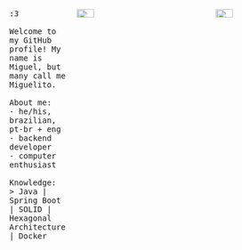 <div style="display: flex; align-items: flex-start;">
  <div style="margin-right: 20px;">
    <samp>
      :3
      <br>
      <br>
      Welcome to my GitHub profile! My name is Miguel, but many call me Miguelito.
      <br>
      <br>
      About me:<br>
            - he/his, brazilian, pt-br + eng<br>
            - backend developer<br>
            - computer enthusiast<br>
      <br>
      Knowledge:<br>
          > Java | Spring Boot | SOLID | Hexagonal Architecture | Docker
      <br>
      <br>
      <br>
    </samp>
  </div>
  <div style="display: flex; align-items: flex-start;">
    <div style="width: 250px; height: 125px;">
      <img src="https://github-readme-stats.vercel.app/api?username=MiguelSperle&show_icons=true&theme=dark&include_all_commits=true&count_private=true" style="width: 35%; height: 35%; object-fit: cover;"/>
    </div>
    <div style="width: 250px; height: 125px;">
      <img src="https://github-readme-stats.vercel.app/api/top-langs/?username=MiguelSperle&layout=compact&langs_count=7&theme=dark" style="width: 35%; height: 35%; object-fit: cover;"/>
    </div>
  </div>
</div>

